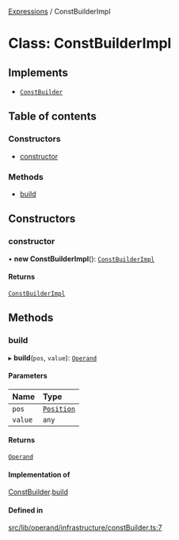 [Expressions](../README.md) / ConstBuilderImpl

# Class: ConstBuilderImpl

## Implements

- [`ConstBuilder`](../interfaces/ConstBuilder.md)

## Table of contents

### Constructors

- [constructor](ConstBuilderImpl.md#constructor)

### Methods

- [build](ConstBuilderImpl.md#build)

## Constructors

### constructor

• **new ConstBuilderImpl**(): [`ConstBuilderImpl`](ConstBuilderImpl.md)

#### Returns

[`ConstBuilderImpl`](ConstBuilderImpl.md)

## Methods

### build

▸ **build**(`pos`, `value`): [`Operand`](Operand.md)

#### Parameters

| Name | Type |
| :------ | :------ |
| `pos` | [`Position`](Position.md) |
| `value` | `any` |

#### Returns

[`Operand`](Operand.md)

#### Implementation of

[ConstBuilder](../interfaces/ConstBuilder.md).[build](../interfaces/ConstBuilder.md#build)

#### Defined in

[src/lib/operand/infrastructure/constBuilder.ts:7](https://github.com/data7expressions/3xpr/blob/24a5f5b/src/lib/operand/infrastructure/constBuilder.ts#L7)
